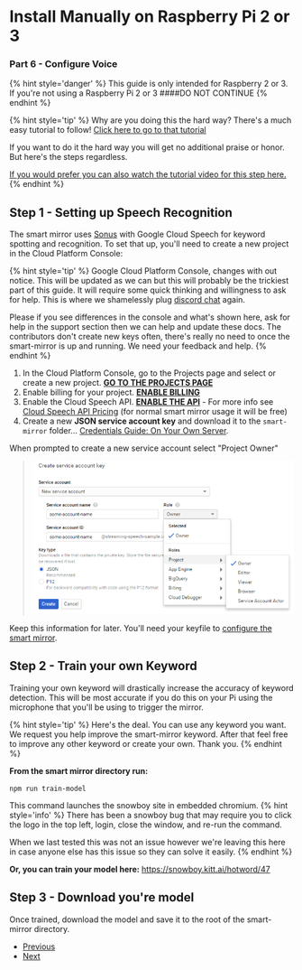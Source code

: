 # Install Manually on Raspberry Pi 2 or 3
### Part 6 - Configure Voice

{% hint style='danger' %}
This guide is only intended for Raspberry 2 or 3. If you're not using a Raspberry Pi 2 or 3
####DO NOT CONTINUE
{% endhint %}

{% hint style='tip' %}
Why are you doing this the hard way? 
There's a much easy tutorial to follow! [Click here to go to that tutorial](/docs/tutorials/install-easily-on-raspberry-pi-2-or-3.md)

If you want to do it the hard way you will get no additional praise or honor. But here's the steps regardless.

[If you would prefer you can also watch the tutorial video for this step here.](#)
{% endhint %}

## Step 1 - Setting up Speech Recognition
The smart mirror uses [Sonus](https://github.com/evancohen/sonus) with Google Cloud Speech for keyword spotting and recognition. To set that up, you'll need to create a new project in the Cloud Platform Console:

{% hint style='tip' %}
Google Cloud Platform Console, changes with out notice. This will be updated as we can but this will probably be the trickiest part of this guide. It will require some quick thinking and willingness to ask for help. This is where we shamelessly plug [discord chat](https://discord.gg/JDnHaZH) again. 

Please if you see differences in the console and what's shown here, ask for help in the support section then we can help and update these docs. The contributors don't create new keys often, there's really no need to once the smart-mirror is up and running. We need your feedback and help.
{% endhint %}

1. In the Cloud Platform Console, go to the Projects page and select or create a new project.
**[GO TO THE PROJECTS PAGE](https://console.cloud.google.com/project)**
2. Enable billing for your project.
**[ENABLE BILLING](https://support.google.com/cloud/answer/6293499#enable-billing)**
3. Enable the Cloud Speech API.
**[ENABLE THE API](https://console.cloud.google.com/flows/enableapi?apiid=speech.googleapis.com)** - For more info see [Cloud Speech API Pricing](https://cloud.google.com/speech/#cloud-speech-api-pricing) (for normal smart mirror usage it will be free)
4. Create a new **JSON service account key** and download it to the `smart-mirror` folder...
[Credentials Guide: On Your Own Server](https://googlecloudplatform.github.io/google-cloud-node/#/docs/google-cloud/0.42.2/guides/authentication#onyourownserver).

When prompted to create a new service account select "Project Owner"
> ![New service account](/images/new-service-account.png)

Keep this information for later. You'll need your keyfile to [configure the smart mirror](configure_the_mirror.md#speech).


## Step 2 - Train your own Keyword
Training your own keyword will drastically increase the accuracy of keyword detection. This will be most accurate if you do this on your Pi using the microphone that you'll be using to trigger the mirror.

{% hint style='tip' %}
Here's the deal. You can use any keyword you want. We request you help improve the smart-mirror keyword. After that feel free to improve any other keyword or create your own. Thank you.
{% endhint %}


**From the smart mirror directory run:**
```
npm run train-model
```

This command launches the snowboy site in embedded chromium.
{% hint style='info' %}
There has been a snowboy bug that may require you to click the logo in the top left, login, close the window, and re-run the command.

When we last tested this was not an issue however we're leaving this here in case anyone else has this issue so they can solve it easily.
{% endhint %}

**Or, you can train your model here:** https://snowboy.kitt.ai/hotword/47

## Step 3 - Download you're model
Once trained, download the model and save it to the root of the smart-mirror directory.

<ul class="pager">
  <li class="previous"><a href="Part-5.html">Previous</a></li>
  <li class="next"><a href="Part-7.html">Next</a></li>
</ul>